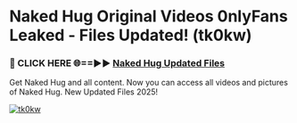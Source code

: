 # Naked Hug Original Videos 0nlyFans Leaked - Files Updated! (tk0kw)

<h3>🔴 CLICK HERE 🌐==►► <a href="https://tinyurl.com/yckcrads" rel="nofollow">Naked Hug Updated Files</a></h3>

Get Naked Hug and all content. Now you can access all videos and pictures of Naked Hug. New Updated Files 2025!

[![tk0kw](https://i.imgur.com/hpKpOFt.gif)](https://tinyurl.com/yckcrads)
